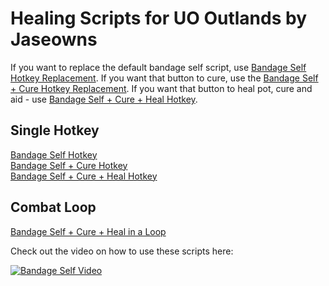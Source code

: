 # Healing Scripts for UO Outlands by Jaseowns

If you want to replace the default bandage self script, use [Bandage Self Hotkey Replacement](Bandage_Self_Hotkey.razor).  If you want that button to cure, use the [Bandage Self + Cure Hotkey Replacement](Bandage_Self_And_Cure_Hotkey.razor).  If you want that button to heal pot, cure and aid - use [Bandage Self + Cure + Heal Hotkey](Bandage_Self_And_Cure_Heal_Hotkey.razor).

## Single Hotkey
[Bandage Self Hotkey](Bandage_Self_Hotkey.razor)  
[Bandage Self + Cure Hotkey](Bandage_Self_And_Cure_Hotkey.razor)  
[Bandage Self + Cure + Heal Hotkey](Bandage_Self_And_Cure_Heal_Hotkey.razor)



## Combat Loop
[Bandage Self + Cure + Heal in a Loop](Bandage_Self_Combat_Loop.razor)

Check out the video on how to use these scripts here:

[![Bandage Self Video](https://img.youtube.com/vi/Gu_AmskiL0E/0.jpg)](https://youtu.be/Gu_AmskiL0E)